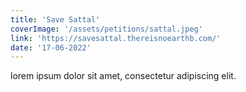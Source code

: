 ```yaml
---
title: 'Save Sattal'
coverImage: '/assets/petitions/sattal.jpeg'
link: 'https://savesattal.thereisnoearthb.com/'
date: '17-06-2022'
---
```


lorem ipsum dolor sit amet, consectetur adipiscing elit.
